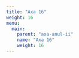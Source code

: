 ```yaml
---
title: "Axa 16"
weight: 16
menu:
  main:
    parent: "axa-anul-ii"
    name: "Axa 16"
    weight: 16
---
```

